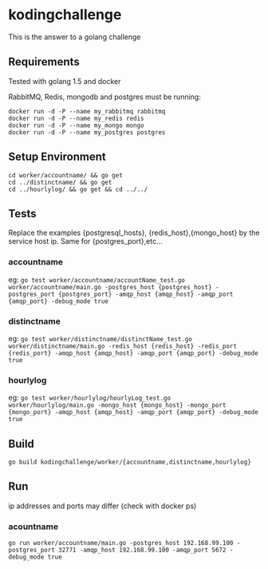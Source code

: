 # kodingchallenge
This is the answer to a golang challenge

## Requirements
Tested with golang 1.5 and docker

RabbitMQ, Redis, mongodb and postgres must be running:

    docker run -d -P --name my_rabbitmq rabbitmq
    docker run -d -P --name my_redis redis
    docker run -d -P --name my_mongo mongo
    docker run -d -P --name my_postgres postgres

## Setup Environment
    cd worker/accountname/ && go get
    cd ../distinctname/ && go get
    cd ../hourlylog/ && go get && cd ../../

## Tests
Replace the examples {postgresql_hosts}, {redis_host},{mongo_host} by the service host ip.
Same for {postgres_port},etc... 

### accountname
eg: `go test worker/accountname/accountName_test.go worker/accountname/main.go -postgres_host {postgres_host} -postgres_port {postgres_port} -amqp_host {amqp_host} -amqp_port {amqp_port} -debug_mode true`
### distinctname
eg: `go test worker/distinctname/distinctName_test.go  worker/distinctname/main.go -redis_host {redis_host} -redis_port {redis_port} -amqp_host {amqp_host} -amqp_port {amqp_port} -debug_mode true`
### hourlylog
eg: `go test worker/hourlylog/hourlyLog_test.go worker/hourlylog/main.go -mongo_host {mongo_host} -mongo_port {mongo_port} -amqp_host {amqp_host} -amqp_port {amqp_port} -debug_mode true`
 
## Build
`go build kodingchallenge/worker/{accountname,distinctname,hourlylog}`

## Run
ip addresses and ports may differ (check with docker ps)
### acountname 
`go run worker/accountname/main.go -postgres_host 192.168.99.100 -postgres_port 32771 -amqp_host 192.168.99.100 -amqp_port 5672 -debug_mode true`
